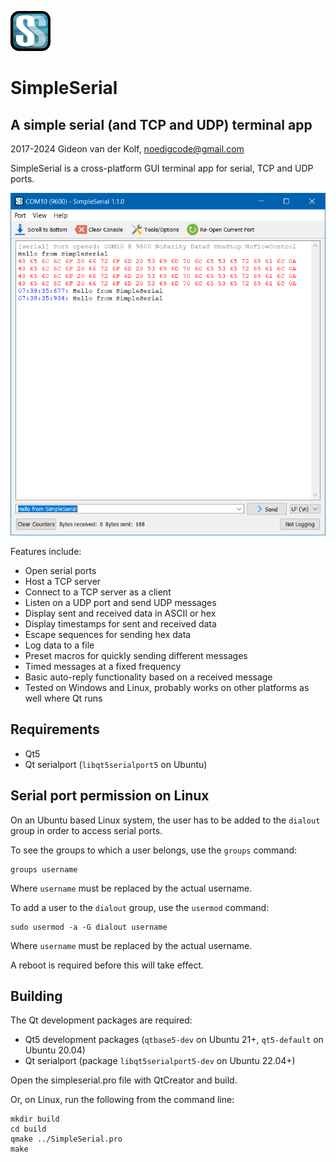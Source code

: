 ![SimpleSerial Logo](icons/simpleserial64.png)

SimpleSerial
============

A simple serial (and TCP and UDP) terminal app
----------------------------------------------

2017-2024 Gideon van der Kolf, noedigcode@gmail.com

SimpleSerial is a cross-platform GUI terminal app for serial, TCP and UDP ports.

![Screenshot](screenshot.png)

Features include:

- Open serial ports
- Host a TCP server
- Connect to a TCP server as a client
- Listen on a UDP port and send UDP messages
- Display sent and received data in ASCII or hex
- Display timestamps for sent and received data
- Escape sequences for sending hex data
- Log data to a file
- Preset macros for quickly sending different messages
- Timed messages at a fixed frequency
- Basic auto-reply functionality based on a received message
- Tested on Windows and Linux, probably works on other platforms as well where
  Qt runs


Requirements
------------

- Qt5
- Qt serialport (`libqt5serialport5` on Ubuntu)


Serial port permission on Linux
-------------------------------

On an Ubuntu based Linux system, the user has to be added to the `dialout` group
in order to access serial ports.

To see the groups to which a user belongs, use the `groups` command:
```
groups username
```
Where `username` must be replaced by the actual username.

To add a user to the `dialout` group, use the `usermod` command:
```
sudo usermod -a -G dialout username
```
Where `username` must be replaced by the actual username.

A reboot is required before this will take effect.


Building
--------

The Qt development packages are required:

- Qt5 development packages (`qtbase5-dev` on Ubuntu 21+, `qt5-default` on Ubuntu 20.04)
- Qt serialport (package `libqt5serialport5-dev` on Ubuntu 22.04+)

Open the simpleserial.pro file with QtCreator and build.

Or, on Linux, run the following from the command line:
```
mkdir build
cd build
qmake ../SimpleSerial.pro
make
```

